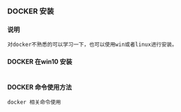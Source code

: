 ### DOCKER 安装

#### 说明
```java
对docker不熟悉的可以学习一下，也可以使用win或者linux进行安装。
```

#### DOCKER 在win10 安装

```java

```

#### DOCKER 命令使用方法
```java
docker 相关命令使用
```
